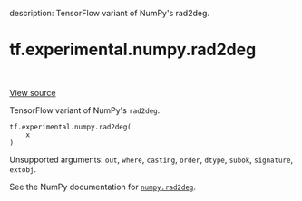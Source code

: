 description: TensorFlow variant of NumPy's rad2deg.

<div itemscope itemtype="http://developers.google.com/ReferenceObject">
<meta itemprop="name" content="tf.experimental.numpy.rad2deg" />
<meta itemprop="path" content="Stable" />
</div>

# tf.experimental.numpy.rad2deg

<!-- Insert buttons and diff -->

<table class="tfo-notebook-buttons tfo-api nocontent" align="left">

</table>

<a target="_blank" class="external" href="/code/stable/tensorflow/python/ops/numpy_ops/np_math_ops.py">View source</a>



TensorFlow variant of NumPy's `rad2deg`.

<pre class="devsite-click-to-copy prettyprint lang-py tfo-signature-link">
<code>tf.experimental.numpy.rad2deg(
    x
)
</code></pre>



<!-- Placeholder for "Used in" -->

Unsupported arguments: `out`, `where`, `casting`, `order`, `dtype`, `subok`, `signature`, `extobj`.

See the NumPy documentation for [`numpy.rad2deg`](https://numpy.org/doc/1.16/reference/generated/numpy.rad2deg.html).